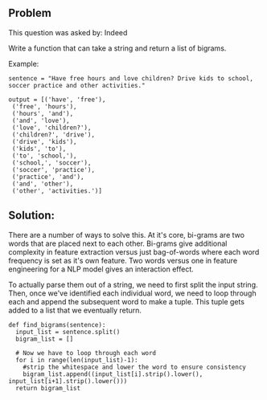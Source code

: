 ## Problem
This question was asked by: Indeed

Write a function that can take a string and return a list of bigrams.

Example:
```
sentence = "Have free hours and love children? Drive kids to school, soccer practice and other activities."

output = [('have', 'free'),
 ('free', 'hours'),
 ('hours', 'and'),
 ('and', 'love'),
 ('love', 'children?'),
 ('children?', 'drive'),
 ('drive', 'kids'),
 ('kids', 'to'),
 ('to', 'school,'),
 ('school,', 'soccer'),
 ('soccer', 'practice'),
 ('practice', 'and'),
 ('and', 'other'),
 ('other', 'activities.')]
```

## Solution:
There are a number of ways to solve this. At it's core, bi-grams are two words that are placed next to each other. Bi-grams give additional complexity in feature extraction versus just bag-of-words where each word frequency is set as it's own feature. Two words versus one in feature engineering for a NLP model gives an interaction effect.

To actually parse them out of a string, we need to first split the input string. Then, once we've identified each individual word, we need to loop through each and append the subsequent word to make a tuple. This tuple gets added to a list that we eventually return.

```
def find_bigrams(sentence):
  input_list = sentence.split()
  bigram_list = []

  # Now we have to loop through each word
  for i in range(len(input_list)-1):
    #strip the whitespace and lower the word to ensure consistency
    bigram_list.append((input_list[i].strip().lower(), input_list[i+1].strip().lower()))
  return bigram_list
```
